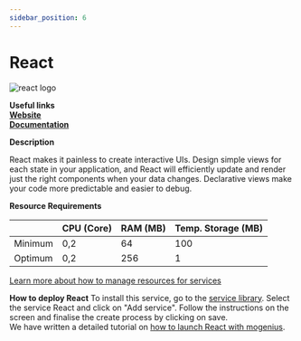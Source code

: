 ```yaml
---
sidebar_position: 6
---
```


# React

![react logo](https://api.dev.mogenius.com/file/id/def2a455-54ad-45ff-9a21-67bb98498501)

**Useful links**  
**[Website](https://reactjs.org/)**  
**[Documentation](https://reactjs.org/docs/getting-started.html)**  

**Description**

React makes it painless to create interactive UIs. Design simple views for each state in your application, and React will efficiently update and render just the right components when your data changes. Declarative views make your code more predictable and easier to debug.

**Resource Requirements**

||CPU (Core)|RAM (MB)  |Temp. Storage (MB)|
|--|--|--|--|
| Minimum | 0,2 |64| 100
| Optimum | 0,2 |256| 1

[Learn more about how to manage resources for services](./../cloud-management/resource-management.md)

**How to deploy React**
To install this service, go to the [service library](./../mogenius-platform/service-library.md). Select the service React and click on "Add service". Follow the instructions on the screen and finalise the create process by clicking on save.  
We have written a detailed tutorial on [how to launch React with mogenius](./../tutorials/quickstart%20react.md).
